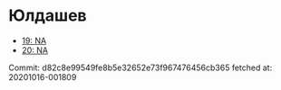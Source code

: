 # Юлдашев
- [19: NA](19.md)
- [20: NA](20.md)

Commit: d82c8e99549fe8b5e32652e73f967476456cb365
 fetched at: 20201016-001809
